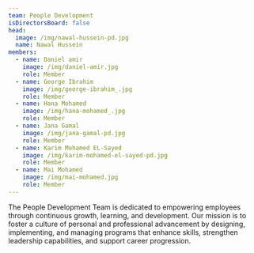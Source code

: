 ```yaml
---
team: People Development
isDirectorsBoard: false
head:
  image: /img/nawal-hussein-pd.jpg
  name: Nawal Hussein
members:
  - name: Daniel amir
    image: /img/daniel-amir.jpg
    role: Member
  - name: George Ibrahim
    image: /img/george-ibrahim_.jpg
    role: Member
  - name: Hana Mohamed
    image: /img/hana-mohamed_.jpg
    role: Member
  - name: Jana Gamal
    image: /img/jana-gamal-pd.jpg
    role: Member
  - name: Karim Mohamed EL-Sayed
    image: /img/karim-mohamed-el-sayed-pd.jpg
    role: Member
  - name: Mai Mohamed
    image: /img/mai-mohamed.jpg
    role: Member
---
```

The People Development Team is dedicated to empowering employees through continuous growth, learning, and development. Our mission is to foster a culture of personal and professional advancement by designing, implementing, and managing programs that enhance skills, strengthen leadership capabilities, and support career progression.
